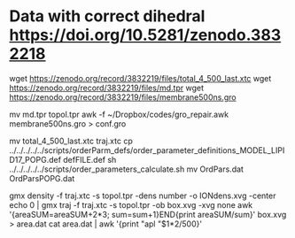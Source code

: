 # Data with correct dihedral https://doi.org/10.5281/zenodo.3832218


wget  https://zenodo.org/record/3832219/files/total_4_500_last.xtc
wget  https://zenodo.org/record/3832219/files/md.tpr
wget  https://zenodo.org/record/3832219/files/membrane500ns.gro

mv  md.tpr topol.tpr
awk -f  ~/Dropbox/codes/gro_repair.awk membrane500ns.gro > conf.gro

mv  total_4_500_last.xtc traj.xtc
cp  ../../../../../scripts/orderParm_defs/order_parameter_definitions_MODEL_LIPID17_POPG.def defFILE.def
sh ../../../../../scripts/order_parameters_calculate.sh
mv OrdPars.dat OrdParsPOPG.dat

gmx density -f traj.xtc -s topol.tpr -dens number -o IONdens.xvg -center
echo 0 | gmx traj -f traj.xtc -s topol.tpr -ob box.xvg -xvg none
awk '{areaSUM=areaSUM+$2*$3; sum=sum+1}END{print areaSUM/sum}' box.xvg > area.dat
cat area.dat | awk '{print "apl  "$1*2/500}'
